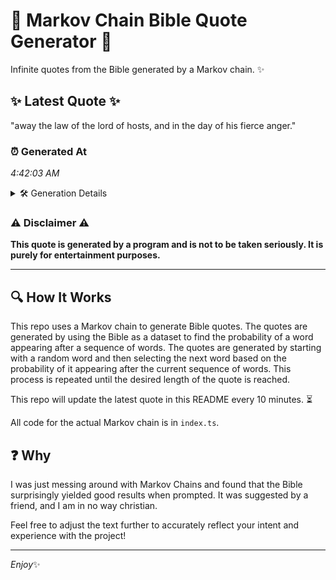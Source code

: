 # 📖 Markov Chain Bible Quote Generator 📖

Infinite quotes from the Bible generated by a Markov chain. ✨

## ✨ Latest Quote ✨
"away the law of the lord of hosts, and in the day of his fierce anger."

### ⏰ Generated At
*4:42:03 AM*

<details>
    <summary>🛠️ Generation Details</summary>
    <p>
        <strong>🌱 Seed:</strong> away<br>
        <strong>🔄 Iterations:</strong> 15<br>
        <strong>📜 Context History:</strong><br>[ away ]: the<br>[ away, the ]: law<br>[ away, the, law ]: of<br>[ away, the, law, of ]: the<br>[ away, the, law, of, the ]: lord<br>[ away, the, law, of, the, lord ]: of<br>[ the, law, of, the, lord, of ]: hosts,<br>[ law, of, the, lord, of, hosts, ]: and<br>[ of, the, lord, of, hosts,, and ]: in<br>[ the, lord, of, hosts,, and, in ]: the<br>[ lord, of, hosts,, and, in, the ]: day<br>[ of, hosts,, and, in, the, day ]: of<br>[ hosts,, and, in, the, day, of ]: his<br>[ and, in, the, day, of, his ]: fierce<br>[ in, the, day, of, his, fierce ]: anger.<br>
    </p>
</details>

### ⚠️ Disclaimer ⚠️
**This quote is generated by a program and is not to be taken seriously. It is purely for entertainment purposes.**

---

## 🔍 How It Works

This repo uses a Markov chain to generate Bible quotes. The quotes are generated by using the Bible as a dataset to find the probability of a word appearing after a sequence of words. The quotes are generated by starting with a random word and then selecting the next word based on the probability of it appearing after the current sequence of words. This process is repeated until the desired length of the quote is reached.

This repo will update the latest quote in this README every 10 minutes. ⏳

All code for the actual Markov chain is in `index.ts`.

## ❓ Why

I was just messing around with Markov Chains and found that the Bible surprisingly yielded good results when prompted. 
It was suggested by a friend, and I am in no way christian.

Feel free to adjust the text further to accurately reflect your intent and experience with the project!

---

*Enjoy*✨
